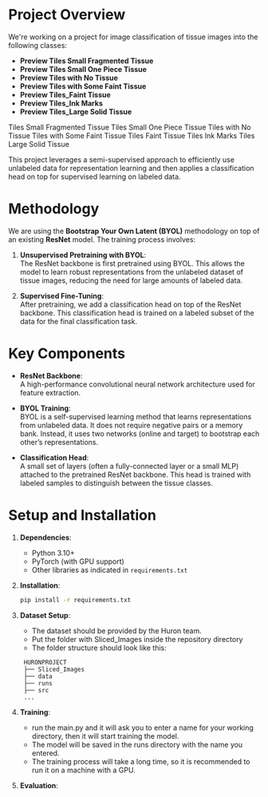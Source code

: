 # Project Overview

We're working on a project for image classification of tissue images into the following classes:

- **Preview Tiles Small Fragmented Tissue**
- **Preview Tiles Small One Piece Tissue**
- **Preview Tiles with No Tissue**
- **Preview Tiles with Some Faint Tissue**
- **Preview Tiles_Faint Tissue**
- **Preview Tiles_Ink Marks**
- **Preview Tiles_Large Solid Tissue**

Tiles Small Fragmented Tissue
Tiles Small One Piece Tissue
Tiles with No Tissue
Tiles with Some Faint Tissue
Tiles Faint Tissue
Tiles Ink Marks
Tiles Large Solid Tissue

This project leverages a semi-supervised approach to efficiently use unlabeled data for representation learning and then applies a classification head on top for supervised learning on labeled data.

# Methodology

We are using the **Bootstrap Your Own Latent (BYOL)** methodology on top of an existing **ResNet** model. The training process involves:

1. **Unsupervised Pretraining with BYOL**:  
   The ResNet backbone is first pretrained using BYOL. This allows the model to learn robust representations from the unlabeled dataset of tissue images, reducing the need for large amounts of labeled data.

2. **Supervised Fine-Tuning**:  
   After pretraining, we add a classification head on top of the ResNet backbone. This classification head is trained on a labeled subset of the data for the final classification task.

# Key Components

- **ResNet Backbone**:  
  A high-performance convolutional neural network architecture used for feature extraction.
- **BYOL Training**:  
  BYOL is a self-supervised learning method that learns representations from unlabeled data. It does not require negative pairs or a memory bank. Instead, it uses two networks (online and target) to bootstrap each other’s representations.

- **Classification Head**:  
  A small set of layers (often a fully-connected layer or a small MLP) attached to the pretrained ResNet backbone. This head is trained with labeled samples to distinguish between the tissue classes.

# Setup and Installation

1. **Dependencies**:

   - Python 3.10+
   - PyTorch (with GPU support)
   - Other libraries as indicated in `requirements.txt`

2. **Installation**:
   ```bash
   pip install -r requirements.txt
   ```
3. **Dataset Setup**:
   - The dataset should be provided by the Huron team.
   - Put the folder with Sliced_Images inside the repository directory
   - The folder structure should look like this:
   ```
    HURONPROJECT
    ├── Sliced_Images
    ├── data
    ├── runs
    ├── src
    ...
   ```
4. **Training**:
   - run the main.py and it will ask you to enter a name for your working directory, then it will start training the model.
   - The model will be saved in the runs directory with the name you entered.
   - The training process will take a long time, so it is recommended to run it on a machine with a GPU.
5. **Evaluation**:
